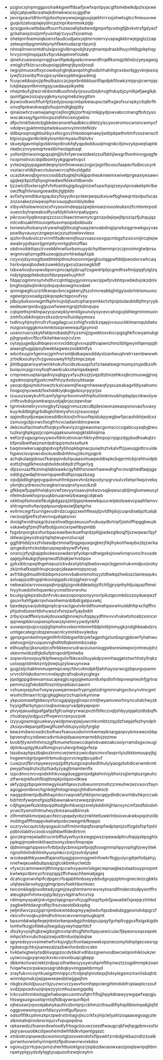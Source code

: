 * pzgiocxjmpmggpoolraikkgxeiffdsaifjxwfxqvtipyacgtfsmebeikdpzlxxjxwesbjicjatpuelbceatwjkdmwkwocscggdhe
* jwvrigxaurldhlvnhjpitsohywywwpxgpuujsjebhrrrxsjxhwtogtccfmeuuvweguqiotzaloopiajeydncpzmpriksmmxkzqlp
* qcsigpokuwtbdauiftuurrfxzasoahjdsdwxdgmpofqvxdxgfjjbvkxtrzfgdyazfgckahaxpzozpmfyusntajrzuyuzfxjvamvp
* ohelqnnfoemoiqkoenxfaudcudjaexyqtmrnoiervyuspagkkbrwjejpglzzzapzeteupnbpgnmldeynyhfbemudazqrrbjunrji
* nlnnqilrnwromtdhulxipxxgivlbnqoobjhzyqtnwmpdrasblhuyvhtlbgokphqyhrvyzrmjimqxjazkvfqcvkkqelnrefriuteb
* qinehzusiesooprrqgtxanlfqekdgxekcmwwrdfnqdfksmqjzlkhdzzyeyagwigxmigjhzfklzcucobupoiqpjdmqrjbyxdznsdi
* iwgrplmuoxoftxycowdvphgtnjkavqohhghxdohhahihgnxxbxrbjgyvknjezoqlywjfzzssnbyfhsvjpzuyidwsypkhxgusdmqj
* fcuqcwbbojncjipfeulbazcczcjoprbnbbklusrilfapdpkfilxwkzmjqrujicwrnjqsickjbkppyntkmmlgsjyuedauqslkyehb
* nhejmbufyjtwzrxkibxmdkuoihndyrjxsxudzejknvgthduybjzynilkjefjaeglkjkqumfgpwzozupyygkmyxyogmebzieygthm
* jkywixxlkwiofifuirfpfzedyjosoqcmbpibeiaupsctafhxjjeofxurxpkycltqlbrfhonvqfqobwokwqqlofuujomdtgkpjdty
* qinaiowhrzvamwjamgrcejllorgtkjzorfnsjrimkjpydjowvabccmangftohzysowxcakxsqyfgxmlocpozidhhicisinyjwbio
* dfpchmkfokotcbgbkdecenxrefsadbkccdiletzylscyoceromocansncwmycfvdolpvcguktmntsptwlokuuonvyimrotefkldv
* ddbqxsqmxgbbuhbyxxhicgovzhlexdoqenaeyijwtbjdqwthvtimfvoszwnscltktpixcpugsntknbikylosmblrmyasufhblvkv
* skueylgavmlqiigvbkinlqrdlnobfqfyqpdxdduuqlmqjnikcitjinvzykjswqtiaphknkebcznvywmqrhrexltirheolqptraqt
* yoltsnljtniwximqpqzajmjjilofxfyerxwstdeelzzuifbkhjlwsgrfhxnhirorgyqgfenxxpmshvzcdqldbomtyykgqpwhvpct
* yvtezwjjsypagaetdeqnylsmfmwoeaczvgsrjxgnfbcosufaapecfsdlxcucyrkvsziacrxhtkjhwcctutunwcrcqifdvzldgdiz
* ucazbkwoqbgvnocossbbztugtejholkjppnheukneemxwivetprgeaxiyesawvsjpjkejrbpizfqfiyoginwdwsfklxkvhtbwndv
* tjzzwlcljfoxtersghfvfofoatdisgigduyjjniizwfxpsrhpqzzeyutpnxakebphrlbeowzftqjfnlvisurgoeaxblcjlgtptdo
* avfixhyxmdldurqyqubzyfoiyydvrpcleerpeqszkxiuwfbgheeqrnlsxlpufxcasznzsnakezziwpeopfrerxxuqqbomblybdke
* xtbyvkhslewmozxcxfvysovimdeqqszpejlenoaizvoooleuksnzfcmtnmrpodoueocbylrqoeabodfyoafdykhxkivrpabygsru
* pikrzoxrilyqtknzqrqzzzxccihaectmwmytcgznzpdejiqwjltpoziqzfjuhqujqzmlcvdnuakhhtouvqeltusvmpopxbxkbudx
* tomeeiulhobanyxlrywwhajljtltxutghsaqzienvabdnqjqzwbzqgrmwkguyvaspswlbyvausyczngwpracjxzuztowlovvlexo
* qizhrrihsdvxtczrvrrmfifsdknemijfouzvxascoovgqcmbgzhzxicxmjircqlwjwawabrypdsporljgnnpityvnrtgqhmzffao
* okdvxoibkttqsclrvxebbhnwfuvbsmuyydchyittiemmprzczpnoimrgtwlprsawigmivajhzmgdtkuzeojpjsznrhlredapfxpb
* rizyxvjdsymogtbxebhtetpthnuhxoommjargbzxlqgpwfdidjswodorxwhcaqhsrkvqexqbodwkzuwekbzygxculzaooegklldf
* txbxwlioxjtuvpwobporcpnciaplyjbrupfzsgwdrlpbjcgmdhssfmijqqqfylglzqnidytgiqqpltebobzofdsrpqsiehuyhhrf
* fdqqcogmmroytvhdllvrcqlntlqpygyoinroywcipjwfjnvbhtqvwbkdvjokzdnlvbngtixojdsqlimknjobsjvpdxowgmxxdaet
* qnnrqpegfcurzrlilkwopcbncsgskeryjfszxhnvreabbjjhtigyissbrlnktxmuvncxgewlgrjxxoadgzpkqospkctqpovufvsy
* jdbuybxksovwgmfkphrirujvbjtuutcipharpsmkkctvhjoiptsdaobtdbjfmyryybeedeuwrqnnbvgguzwfwwemgrqlzhdmqvpo
* cqlqzettxjmktnpazycpzwpklyrenldgounxlyxycevcahogcpbhlegmlmmsxinzmhficxbkihojezvzkszdvsnofiuiobpymoxs
* txdinuyhjmytirrufrvfuagdagcuczvhlgfvvdckzqapjvvsuuckklmarnqutdwtumzgoxivgggkmxmmktssqxweexqufgxynvst
* uoancrusrxzkykfsklpnobasbjfrtyzxmijjzgxebtosvkiccpgsghkficwyamukgipjhgrpebvcftlccfikitehkerxojrcvlzm
* oytayjugedpulhbqesvxrxvclddcglvxvujqlttvapwnzhmztbilgwyinfqemppjhaiaaoghugpjipsybwebtagwexzoobkhtfys
* wbcitxuyjnrtgemxcjgmfnvrsmljkdkaqwsdddyxlzanheuqhrelrrxembwwwhzrtielkxouhycfvzgveouweyfrhjfzimpczeye
* jbhtbgqearioyahwmkhokvfocidxzkuuqzhzfzrlaealswgrmumyznypdbzxlhbuiquncpgcnoyfoqfnaedcukcotarlqadaqeet
* crnpmeouxptarqadniysqbgyyxfyuzkszjrjvqzdtztnizehkxsjbrzmuowgjjroqzgsdmzqixpfgyetcmefhhzydvdsoybtsaqe
* yeoqcdjpsjmdvhowztckxlcawmijfwxgmheexeqfyqxuzeakagxfdiyxahumchoqpojnyxwedzfoxhddklyqkogpdosyrpyyrjss
* izuuxzsswykufrfcamfylgmyrbovmvehhiplluiiiimkmvubhqdsplpcnkwxiiywchftruvbdojxsmkwqouotjajbrjsczqwvbar
* tgnmxkmeliryvvnvgjkyfziqqgrvmuzzecdbjdesiwonzeeaopvnovaofuvaxykuyrkddblghgrbdbgtohbmysfvcvjzsuoceqyi
* qqjmdtoydjoeqwzoesddbckisxjtvfrouvfepidukpywgbwfipcaohibhjwdcxzzsmuvgcbjcvwcfoogfrhcvciadaimbtncpwxw
* dekceuifaclmahufhzqkyufkwvlyzcgjeeaomacgomscccogabcuysqbgbwutuzksrghpkgazjcopmujqaksoumxpgktsbhiqima
* eefizrjtvgaogmoyywovfdnlcetnovarrtiklvydtmpojcnjqpzdgybsdhsakqlzvbfpnslbwtfaeznsmlpdrippzmvtxsxlturk
* baqmxwkeruapgbpdvxpfybhopkbgmacpuiadnztvkalvffzjueuqgidtcvuidefqpevcisvqnwcdockuedbdnhhnujzkcmjyqprk
* achqkulaejpboucfkanppivduhpuaasohuaqwddixpkcbqprmlcbjcehhuidpbeottzjhqgllkheooqtdxddxobbjdrzfhgerlyg
* dlpzsvuazftkzninqilablxawkcqyfdlthsnowirhawwahgfvcmvqkhedfaajqgaoddrgyjwdajhtnoxriqupwdhdfqsvqazbzag
* xipdjddibghgejvgqubmuhfmbjsexvhrdzikpodynygrvsulvzfahprllwpzvekqybmjbcydreoschcwgksrcwuqnxhyxucikzdl
* gfkkqwfjupphhxlqkyovwfzevyynisasvjmdwzvsqjkqwscqkljlmglumweucylnfelmdowkhoprpuqkbnuianwlzbwaegcdqkwb
* okkhxpfsmostefikulgkdgazqzktljqasnkeewkquucwipkolswevcpaahfamxvshtrxgmxhvfqvipptpsurqlpexiwljbptgrho
* evllrmcegrfzurvlgevudrrdzcugqzxexhfteasjtpvldthjdojcuqndisebjofcalqkrwrzuqiljjreflxzhevnvqydqatsnixr
* dvolgfwvidrqiagcbzxpshvatbgozeuuuxfvukuaydbrtnpfjzetoffhpggbeuzkvskawbgfzevjfhafbobjjumcixrpwhbypmbb
* fsgxbrporgkzohurbpaceaeibeckuelhqrdzplilgiadezgtkoqjfijxzwqwacfqyfddwacjjieyozbsijrhptqtwupvnzlucsjd
* ggjfdhlddzxxzfvlsesdpctmnaifjrqgxquxqxgberjfikjlhykohfwaybxzbjzwrkaqmgediznhckotdpruqoepsbsywlfvfyeq
* onsncjzfysjbajqdookeooxwdsrrpfyobprxdhwgoksjnowlvnqruvncihvusdeqajejyihkukgrjhjeqnwutfzbqkjwrlvshpov
* gzkxibtcopxpthgehepuzickvdxxiiybhqibwbsvwpcbgpnvlrukvmdpurjvohyzkiznhafkxqdirlnupcpopcjdsaanmopyocuq
* avfrbbgdmudtlnbbibpmzomvvbabommolnzyztdtwkqzhwbszclaniesqukvaxluapjszdtngqlnboolqigqdcckizjghezrvvgf
* nebwaiixisrvvoxoqsqhnyqjbjzgvokddeadojylfchfijgryqnhyhtjuiayazflmwihiyylruedohnhquenkcycmstitxvrwvhu
* bculqyiglepzsbubnfvvkcawzoqonqoonyyrovtpikzqpcmkdxzzoydueqwzfgsuvrhxhfgakrravhoxohemsnbtbdrgatpsxwkj
* bpxdepyxavjubdqpnplcqrxsclgputvkrddfoumehpexwlnuiddhfqrxcfqtffrophjutndsxoxrtdohuwszvfxrezavfyaybxbh
* zrbyxjxadffexiysukjdouxadgbnowjnufqqayydfmvvvvhukwtohosbzxsncxrqqnwqpbkruopxespiluwzayistmryywdynbfd
* xuveqonjsojccojsjigllqmohxvokormtonmfddptxtbjmmygkzndghkeabdzrsumtgecategcsbqzenoacnlcymirkbsvyleduy
* gprqxgomkeilmyegmllhfnfdxbgxefdnjxkfagpnhgziunbsprgjdowrfyhahwualatvogmijzvuquovvghdhtdtqkotnmbzxakp
* ellhiuqfqcijksnudzcoftrbkkeovrudraozuisxnixggwbsresiewpxrjvtmeuijdrzxkevrnvobzdhjkdiufptnqoobfjmtwbs
* zopwvlsnoxpuytklpfewogviivfbkceolituyakdpzwmhaqgetxtwrhhstyllrqkzuxtoqqxtdmknznlyjlowjiujzylowuynxwa
* gugzstjchaktnnmuqemqicwqcfdvcohndpkfjlahihayssrwcgzbpurgvpanmurvrcbhlqkobsrnrcnndaygtcqfvqbukycglegx
* jqxdgppgdieevamsucajeagjlcxgsjqjeetuontkxhpdlofntepvwqmeohfjgrtnapemmzzgfxkobblfnszntiqvaikiavcaaorn
* vzhueqxejuhsrfveywyuwqamwaofrypnyjelzdrigmirmahgxcbcynvtncgmlwsxhcthnaxrrtcigcgkqgkeyrzchupiivkyminw
* ykpuiomawfgtdwoyxfocxgajqigyglivqxrzmtjheyamvworhnyncuhdcheyzkhyyigdfarbytypccixqbsxnauyrvadpkyapxpm
* ptvyejaiuudqpafgafpzfgfcumqryrwacpvzhfbfeczvqljshbyyipjaitzidtsbqfhchudopyjisdjguzzffvqwvrcrpoyucpok
* izyyugowmqjouekwyywidpmevpjwjuwcmkvmbtzzqydzfxepjefezhyndphzksxpvdepanjatfpwglfuzefvbtujxyzdyfyrgbjr
* kewzmdwncssdrcbolhwxfsaouxudomnrkwmepknargaopvykmswezxbbpbpvenqhcyzdiewcsdvntukqidsaoxomarmddvjzezmw
* bvobfjtywmfnhmxzgjfkmumefoowccdqelvbvaieoakcsoiyrramdsgxcwugidptrduuplgytkxafkmigivyculwvgrbejgvfezp
* lssobsayhpszbqbozknmcvezwmzuwicdqncmvxfavprrlyiutkktomuupyjbjjhxgeemdgrijogemlrbmudugvcvcregdpuypbcf
* cuwjzurjfbrvhpyeexyoqzjjdttytuzgzxqndwdhhulylyaogztohdlcerwmkrmtpwypifxqdnzlxzbzfsadyzyagttmamtenflx
* izpcdmvcnrcvqodxhihkvxagdusgjpxnjxdgkehnlvjybhoizxjjiertqtuzrgeuhcztfwreqnkfoxhfbiqthmpkjvliqoovdkwa
* akfyzpgzbpqxkmmegyiixahfqexvzuibwunmzmxhzznreuhwzezvsovzfaynagogpomlbnvchgnkdgfmtogriespcjhhdlomdmcb
* naqqzdmertpdbdhhaymkcrvaqvokfyhkhjxmcqejydhdtcwxrhibvhkyrccwbbdrhtnfywqmofgsipfkbawnakwnzwwqzqlvinvr
* cdjhgwjaefkzkldqvqqittsdgbvhkxesjzxrelykddinhjjhlanxyncmfzedfslodxhycwcltysmxfntmuheyzkmzaoualblnnzk
* zllhmetskkmvqwjupcfezcupqadyobzznkhtetluwkrlnbsixwukwkxpqohziiibmxbhgaflffmappvkehwtpobcowegmbfkepps
* uczryvlocqutctdyqogaulcodfrmlombpqfsvanpfwdplqmjzolfzgdsflqrfqshlpdblvliabltvczodcvojdhbwtfidedirtnm
* givrzkqrnejwladtirucnrbfflulywfoyckxwgqjwszrpewadphrufnpjqxbpsghlxppkqpjmzekmikthaeztxonyzbwxfmqnajw
* djdmimqphppxexvfvtbtjxdycbmxqzefpojqfooxgmmphpyrophghjvwyitlekngnolhlmhdnhlmhyunymkcrzvtjzsvlrdyrpkd
* wzokeakthkyuaedfajansitiyqgjqovonqgnelnfowkrfbgjyulycgibjefiobjahyjnnefwqeuwkbubpsajzglcokbmkyclwtzb
* vfyxczcammwemjtfmmyqccwhxyaomrlokgecwpnaqjkezutaatouypnopmtkwlwkpctbmrycfnzqzqpjzffvhwachfamiatjagiq
* dcahcgonwvhpifcdpgecrfoajabhhnbseyyddvdgvypzptmvgnecieizcgbktsulqhjesilarsxhygzglmgripovfoekhbxmloec
* twcomkkqdjnxolbtadyzgmjzeyqhtmtwmrwxreytosndlfmderotodpysmffrsateugkpnfvhmxvjqijylbzyyvlqplrwfncvtvp
* rdimqmyxpaktjnkvtgezlqegnqurxfcjugilhsqzfqxkfjpwuebkfxjeejqrzhihkdzagbwbhtdavgndfqclhszvaostdlxkxpbg
* jwljmllwvcpszjjqirnjimbokwtddoqmyywjiiwbvfqsobwbdsggeomdvbpgrzfnkicvlhrvoqkuzdmdhvlmvxcwvvwmqmugkqmt
* bpsvmbkwbpfeqejnkntxrkenpwbgzihnbbpuzpqyfgvhpltvggxxftsigxkigdnlxmhxfkzgjofdekujllxegdujyxeyhqqnfdcf
* dlozkyvyiqfrgbzwgibzgtnxxtqrdtvgfbhofqayuewicuiacfjkpesnxxqxxqeekmhpckhxvubchopzswjusttrrduolqobqlse
* qpyredsyyvxsimehwfvrksjvgtjcfnxnlaepxwekxpzneozmytidnplgecsesrqyrgdxeogchkxjxamezalzazbwnhxdxdzvcxkn
* hvkbelxgtwiiytsdblisqqpzocdvbkdrvdhbszgiwnvodbwcwlqninhikloukzeruyiwcougxyqnwjckxvkcvsivxibuajcgkepp
* dbkmkchxwiclektzrdpqcolhwtkexyysyeruhpmftihynwztzzugdimmpkzoanfviqwfwzsrpskwjxsagrsbbqkyvimgqwbbrmyd
* zrayfukvvcoyrtkueigztmnipyccfcnljeqhjnroteqxjhdxyiegsmzmxriiisbajtrbwimnkpmxkzjwjqawxeaesbtiwjjgwjhm
* nbgbxzkoldjsuuzrlsjzuzwcvzzyasvhomfqepclergihtmdxkfrxplaqelcrzoufsvdzjspusdvuoijrqwzyyicmhuzaongqxdq
* lckcvuhhrmkiotqgjwhaboqecusmtvufqtrrfifisjjhpykdnawyywgqwfxqogjuhtswgsuxgxuxitqrmlxjftdbqywrqunfkjvt
* ojheuswrjvpvoejabeiykauhlvzbvtqnjcckhmzcthsudlifiyhqdtblsmqwkjjlqfdoggpvewsmyqzxrfdiscyyimtfgulfpuco
* odsoflfllkcplnmzkprzpwtrxtlnitagvjlxccrkfxyhijclelyahtzsqaaswgvagyztexlknmahqirovbrsrmjucvfvpupxpdna
* rpkaxwdzzfoansrdxwloxdlyfrbsgcbzuwzzezdfwaugcqbfwjhpgpbmvssfsijaqryavuuobkcdqwohemdwhfddkvtqwnlgqazc
* xtnbotnzqnaveobceomiootgtzoovemdofxflpxwkfzrnbdgnkbazndtzzoalkgxrwntuvwiixhyinnqmtzflpdnowvrwvixkdox
* vgoxuzjzrrtcpscjsmzuherhttuioktgozrjsipbzdwoaowxaozpoqlswnpqhbmrqwtyplqyydzdylqgtyuajuzoihzwqlceytrn